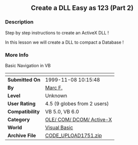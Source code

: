 ﻿<div align="center">

## Create a DLL Easy as 123 \(Part 2\)


</div>

### Description

Step by step instructions to create an ActiveX DLL !

In this lesson we will create a DLL to compact a Database !
 
### More Info
 
Basic Navigation in VB


<span>             |<span>
---                |---
**Submitted On**   |1999-11-08 10:15:48
**By**             |[Marc F\.](https://github.com/Planet-Source-Code/PSCIndex/blob/master/ByAuthor/marc-f.md)
**Level**          |Unknown
**User Rating**    |4.5 (9 globes from 2 users)
**Compatibility**  |VB 5\.0, VB 6\.0
**Category**       |[OLE/ COM/ DCOM/ Active\-X](https://github.com/Planet-Source-Code/PSCIndex/blob/master/ByCategory/ole-com-dcom-active-x__1-29.md)
**World**          |[Visual Basic](https://github.com/Planet-Source-Code/PSCIndex/blob/master/ByWorld/visual-basic.md)
**Archive File**   |[CODE\_UPLOAD1751\.zip](https://github.com/Planet-Source-Code/marc-f-create-a-dll-easy-as-123-part-2__1-4395/archive/master.zip)








